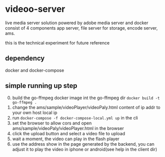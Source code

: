 # videoo-server
live media server solution powered by adobe media server and docker
consist of 4 components  app server, file server for storage, encode server, ams.

this is the technical experiment for future reference

## dependency
docker and docker-compose

## simple running up step
0. build the go-ffmpeg docker image int the go-ffmpeg dir ```docker build -t go-ffmpeg .```
1. change the ams/sample/videoPlayer/videoPaly.html content of ip addr to your own host local ip
2. run ```docker-compose -f docker-compose-local.yml up``` in the cli
3. set the browser to allow cors and open ams/sample/videoPaly/videoPlayer.html in the browser
4. click the upload button and select a video file to upload
5. wait a moment, the video can play in the flash player
6. use the address show in the page generated by the backend, you can adjust it to play the video in iphone or android(see help in the client dir)

